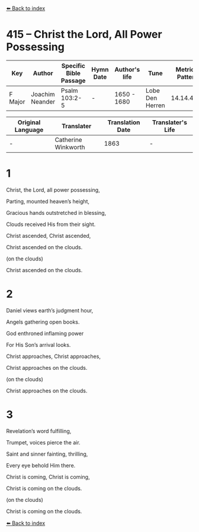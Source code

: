 [⬅️ Back to index](../README.md)

# 415 – Christ the Lord, All Power Possessing

Key | Author   | Specific Bible Passage     |Hymn Date |Author's life |Tune |Metrical Pattern   |Composer/Source                                                                                        
-- | --------- | ---------------------------|----------|--------------|-----|-------------------|-------------   
F Major  | Joachim Neander      | Psalm 103:2-5 | -  | 1650 - 1680 | Lobe Den Herren | 14.14.4.7.8 | Chorale Book for England, 1863 

Original Language | Translater | Translation Date   | Translater's Life     
----------------- | --------- | --------------------|-------------   
\-  | Catherine Winkworth      | 1863 | -  | 1827 - 1878 



# 1

Christ, the Lord, all power possessing,

Parting, mounted heaven’s height,

Gracious hands outstretched in blessing,

Clouds received His from their sight.

Christ ascended, Christ ascended,

Christ ascended on the clouds.

(on the clouds)

Christ ascended on the clouds.



# 2

Daniel views earth’s judgment hour,

Angels gathering open books.

God enthroned inflaming power

For His Son’s arrival looks.

Christ approaches, Christ approaches,

Christ approaches on the clouds.

(on the clouds)

Christ approaches on the clouds.



# 3

Revelation’s word fulfilling,

Trumpet, voices pierce the air.

Saint and sinner fainting, thrilling,

Every eye behold Him there.

Christ is coming, Christ is coming,

Christ is coming on the clouds.

(on the clouds)

Christ is coming on the clouds.

[⬅️ Back to index](../README.md)
